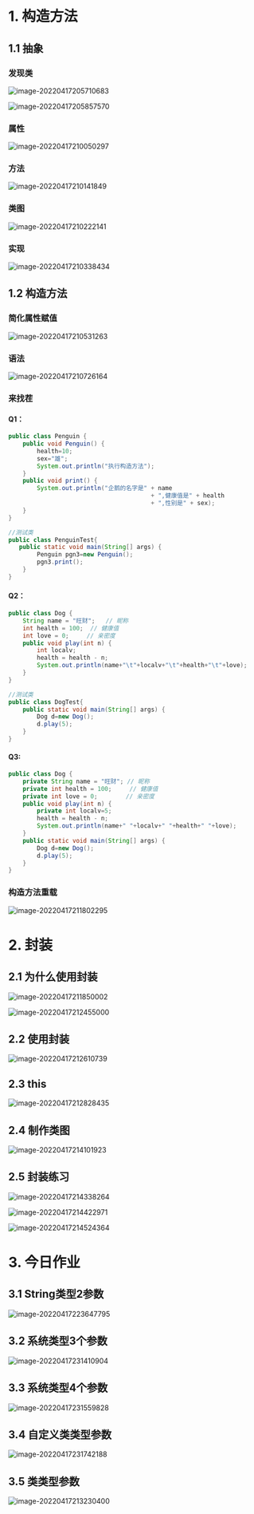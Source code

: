 # 1. 构造方法

## 1.1 抽象

### 发现类

![image-20220417205710683](images\image-20220417205710683.png)

![image-20220417205857570](images\image-20220417205857570.png)

### 属性

![image-20220417210050297](images\image-20220417210050297.png)

### 方法

![image-20220417210141849](images\image-20220417210141849.png)

### 类图

![image-20220417210222141](images\image-20220417210222141.png)

### 实现

![image-20220417210338434](images\image-20220417210338434.png)

## 1.2 构造方法

### 简化属性赋值

![image-20220417210531263](images\image-20220417210531263.png)

### 语法

![image-20220417210726164](images\image-20220417210726164.png)

### 来找茬

#### Q1：

```java
public class Penguin {
    public void Penguin() {	
        health=10;
        sex="雄";
        System.out.println("执行构造方法");
    }
    public void print() {
        System.out.println("企鹅的名字是" + name 
                                        + ",健康值是" + health 
                                        + ",性别是" + sex);
    }
}

//测试类
public class PenguinTest{
   public static void main(String[] args) {
        Penguin pgn3=new Penguin();
		pgn3.print();
    }
}
```

#### Q2：

```java
public class Dog {
    String name = "旺财";   // 昵称
    int health = 100;  // 健康值    
    int love = 0;     // 亲密度	
    public void play(int n) {
        int localv;
        health = health - n;		
        System.out.println(name+"\t"+localv+"\t"+health+"\t"+love); 
    }
} 

//测试类
public class DogTest{
    public static void main(String[] args) {
        Dog d=new Dog();
        d.play(5);
    }
}
```

#### Q3:

```java
public class Dog {
    private String name = "旺财"; // 昵称
    private int health = 100;     // 健康值
    private int love = 0;        // 亲密度		
    public void play(int n) {
        private int localv=5;		
        health = health - n;		
        System.out.println(name+" "+localv+" "+health+" "+love);
    }	
    public static void main(String[] args) {
        Dog d=new Dog();
        d.play(5);
    }
}
```

### 构造方法重载

![image-20220417211802295](images\image-20220417211802295.png)

# 2. 封装

## 2.1 为什么使用封装

![image-20220417211850002](images\image-20220417211850002.png)

![image-20220417212455000](images\image-20220417212455000.png)

## 2.2 使用封装

![image-20220417212610739](images\image-20220417212610739.png)

## 2.3 this

![image-20220417212828435](images\image-20220417212828435.png)

## 2.4 制作类图

![image-20220417214101923](images\image-20220417214101923.png)

## 2.5 封装练习

![image-20220417214338264](images\image-20220417214338264.png)

![image-20220417214422971](images\image-20220417214422971.png)



![image-20220417214524364](images\image-20220417214524364.png)



# 3. 今日作业

## 3.1 String类型2参数

![image-20220417223647795](images\image-20220417223647795.png)

## 3.2 系统类型3个参数

![image-20220417231410904](images\image-20220417231410904.png)

## 3.3 系统类型4个参数

![image-20220417231559828](images\image-20220417231559828.png)

## 3.4 自定义类类型参数

![image-20220417231742188](images\image-20220417231742188.png)

## 3.5 类类型参数

![image-20220417213230400](images\image-20220417213230400.png)

